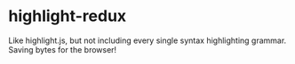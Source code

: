 # highlight-redux

Like highlight.js, but not including every single syntax highlighting grammar. Saving bytes for the browser!
